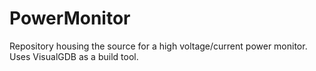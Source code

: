 # PowerMonitor
Repository housing the source for a high voltage/current power monitor. Uses VisualGDB as a build tool.
